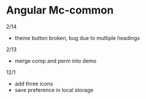 # Angular Mc-common

2/14
- theme button broken, bug due to multiple headings

2/13
- merge comp and perm into demo

12/1
- add three icons
- save preference in local storage
